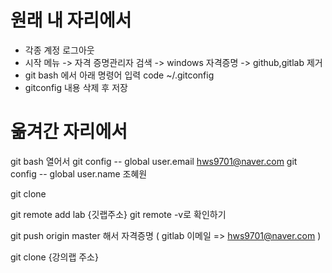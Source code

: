 # 원래 내 자리에서
- 각종 계정 로그아웃
- 시작 메뉴 -> 자격 증명관리자 검색 -> windows 자격증명 -> github,gitlab 제거
- git bash 에서 아래 명령어 입력
        code ~/.gitconfig
- gitconfig 내용 삭제 후 저장

# 옮겨간 자리에서
git bash 열어서
git config -- global user.email hws9701@naver.com
git config -- global user.name 조혜원

git clone

git remote add lab {깃랩주소}
git remote -v로 확인하기

git push origin master 해서 자격증명
( gitlab 이메일 => hws9701@naver.com )

git clone {강의랩 주소}
